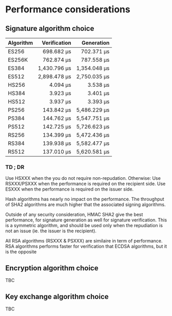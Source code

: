 # Performance considerations

## Signature algorithm choice
|  Algorithm | Verification |   Generation |
|----------- |-------------:|-------------:|
|   ES256    |   698.682 μs |   702.371 µs |
|  ES256K    |   762.874 μs |   787.558 µs |
|   ES384    | 1,430.796 μs | 1,354.048 µs |
|   ES512    | 2,898.478 μs | 2,750.035 µs |
|   HS256    |     4.094 μs |     3.538 µs |
|   HS384    |     3.923 μs |     3.401 µs |
|   HS512    |     3.937 μs |     3.393 µs |
|   PS256    |   143.842 μs | 5,486.229 µs |
|   PS384    |   144.762 μs | 5,547.751 µs |
|   PS512    |   142.725 μs | 5,726.623 µs |
|   RS256    |   134.399 μs | 5,472.436 µs |
|   RS384    |   139.938 μs | 5,582.477 µs |
|   RS512    |   137.010 μs | 5,620.581 µs |

### TD ; DR
Use HSXXX when the you do not require non-repudation.
Otherwise:
Use RSXXX/PSXXX when the performance is required on the recipient side.
Use ESXXX when the performance is required on the issuer side.


Hash algorithms has nearly no impact on the performance. The throughput of SHA2 algorithms are much higher that the associated signing algorithms.

Outside of any security consideration, HMAC SHA2 give the best performance, for signature generation as well for signature verification. 
This is a symmetric algorithm, and should be used only when the repudiation is not an issue (ie. the issuer is the recipient).

All RSA algorithms (RSXXX & PSXXX) are similaire in term of performance. 
RSA algorithms performs faster for verification that ECDSA algorithms, but it is the opposite 


## Encryption algorithm choice
TBC 

## Key exchange algorithm choice
TBC